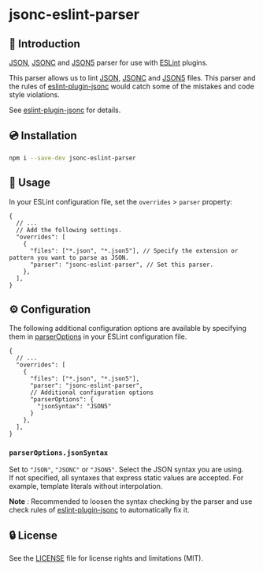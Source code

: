 # jsonc-eslint-parser

## :name_badge: Introduction

[JSON], [JSONC] and [JSON5] parser for use with [ESLint] plugins.

This parser allows us to lint [JSON], [JSONC] and [JSON5] files.
This parser and the rules of [eslint-plugin-jsonc] would catch some of the mistakes and code style violations.

See [eslint-plugin-jsonc] for details.

## :cd: Installation

```bash
npm i --save-dev jsonc-eslint-parser
```

## :book: Usage

In your ESLint configuration file, set the `overrides` > `parser` property:

```json5
{
  // ...
  // Add the following settings.
  "overrides": [
    {
      "files": ["*.json", "*.json5"], // Specify the extension or pattern you want to parse as JSON.
      "parser": "jsonc-eslint-parser", // Set this parser.
    },
  ],
}
```

## :gear: Configuration

The following additional configuration options are available by specifying them in [parserOptions](https://eslint.org/docs/user-guide/configuring#specifying-parser-options-1) in your ESLint configuration file.

```json5
{
  // ...
  "overrides": [
    {
      "files": ["*.json", "*.json5"],
      "parser": "jsonc-eslint-parser",
      // Additional configuration options
      "parserOptions": {
        "jsonSyntax": "JSON5"
      }
    },
  ],
}
```

### `parserOptions.jsonSyntax`

Set to `"JSON"`, `"JSONC"` or `"JSON5"`. Select the JSON syntax you are using.  
If not specified, all syntaxes that express static values ​​are accepted. For example, template literals without interpolation.  

**Note** : Recommended to loosen the syntax checking by the parser and use check rules of [eslint-plugin-jsonc] to automatically fix it.

## :lock: License

See the [LICENSE](LICENSE) file for license rights and limitations (MIT).

[JSON]: https://json.org/
[JSONC]: https://github.com/microsoft/node-jsonc-parser
[JSON5]: https://json5.org/
[ESLint]: https://eslint.org/
[eslint-plugin-jsonc]: https://www.npmjs.com/package/eslint-plugin-jsonc

